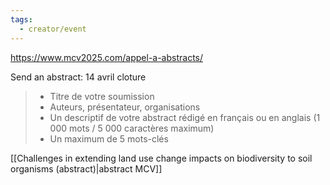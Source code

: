```yaml
---
tags:
  - creator/event
---
```

https://www.mcv2025.com/appel-a-abstracts/

Send an abstract: 14 avril cloture
> - Titre de votre soumission
> - Auteurs, présentateur, organisations
> - Un descriptif de votre abstract rédigé en français ou en anglais (1 000 mots / 5 000 caractères maximum)
> - Un maximum de 5 mots-clés

[[Challenges in extending land use change impacts on biodiversity to soil organisms (abstract)|abstract MCV]]